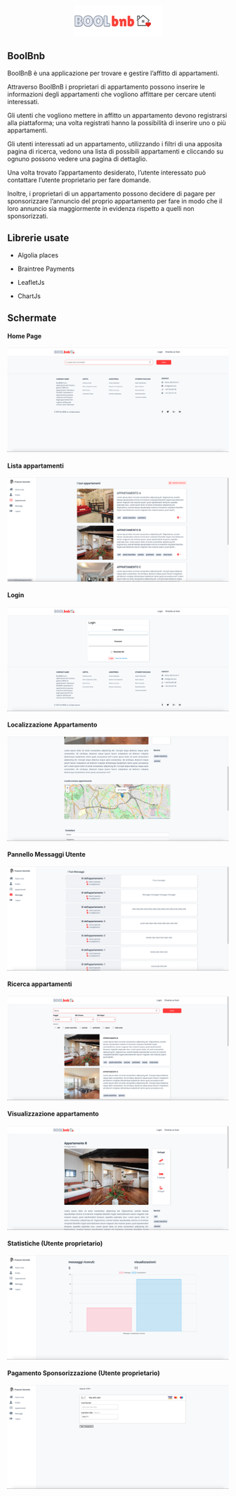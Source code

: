 <p align="center"><img src="https://github.com/marco-rubolini/BoolBnb/blob/main/Img_readme/logo.png"></p>


## BoolBnb

BoolBnB è una applicazione per trovare e gestire l’affitto di appartamenti.

Attraverso BoolBnB i proprietari di appartamento possono inserire le informazioni degli appartamenti che vogliono affittare per cercare utenti interessati.

Gli utenti che vogliono mettere in affitto un appartamento devono registrarsi alla piattaforma; una volta registrati hanno la possibilità di inserire uno o più appartamenti.

Gli utenti interessati ad un appartamento, utilizzando i filtri di una apposita pagina di ricerca, vedono una lista di possibili appartamenti e cliccando su ognuno possono vedere una pagina di dettaglio.

Una volta trovato l’appartamento desiderato, l’utente interessato può contattare l’utente proprietario per fare domande.

Inoltre, i proprietari di un appartamento possono decidere di pagare per sponsorizzare l’annuncio del proprio appartamento per fare in modo che il loro annuncio sia maggiormente in evidenza rispetto a quelli non sponsorizzati.

## Librerie usate

- Algolia places

- Braintree Payments

- LeafletJs

- ChartJs

## Schermate

#### Home Page

<p align="center"><img src="https://github.com/marco-rubolini/BoolBnb/blob/main/Img_readme/Home-BoolBnb.png"></p>

#### Lista appartamenti

<p align="center"><img src="https://github.com/marco-rubolini/BoolBnb/blob/main/Img_readme/Lista-appartamenti-BoolBnb.png"></p>

#### Login

<p align="center"><img src="https://github.com/marco-rubolini/BoolBnb/blob/main/Img_readme/Login-BoolBnb.png"></p>

#### Localizzazione Appartamento

<p align="center"><img src="https://github.com/marco-rubolini/BoolBnb/blob/main/Img_readme/Mappa-appartamento-BoolBnb.png"></p>

#### Pannello Messaggi Utente

<p align="center"><img src="https://github.com/marco-rubolini/BoolBnb/blob/main/Img_readme/Pannello-Messaggi-Utente-BoolBnb.png"></p>

#### Ricerca appartamenti

<p align="center"><img src="https://github.com/marco-rubolini/BoolBnb/blob/main/Img_readme/Ricerca-appartamenti-BoolBnb.png"></p>

#### Visualizzazione appartamento

<p align="center"><img src="https://github.com/marco-rubolini/BoolBnb/blob/main/Img_readme/Vista-Appartamento-BoolBnb.png"></p>

#### Statistiche (Utente proprietario)

<p align="center"><img src="https://github.com/marco-rubolini/BoolBnb/blob/main/Img_readme/Statistiche-BoolBnb.png"></p>

#### Pagamento Sponsorizzazione (Utente proprietario)

<p align="center"><img src="https://github.com/marco-rubolini/BoolBnb/blob/main/Img_readme/Pagamento-BoolBnb.png"></p>





